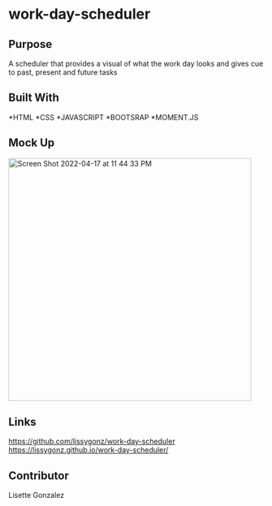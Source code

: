# work-day-scheduler

## Purpose
A scheduler that provides a visual of what the work day looks and gives cue to past, present and future tasks

## Built With
*HTML
*CSS
*JAVASCRIPT
*BOOTSRAP
*MOMENT.JS


## Mock Up
<img width="478" alt="Screen Shot 2022-04-17 at 11 44 33 PM" src="https://user-images.githubusercontent.com/99147859/163751221-f4759a5c-0705-4b2f-b0b7-408f7f99b07a.png">

## Links
https://github.com/lissygonz/work-day-scheduler
https://lissygonz.github.io/work-day-scheduler/

## Contributor 
Lisette Gonzalez
